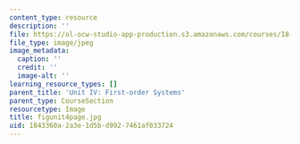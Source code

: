 ```yaml
---
content_type: resource
description: ''
file: https://ol-ocw-studio-app-production.s3.amazonaws.com/courses/18-03sc-differential-equations-fall-2011/1843360a2a3e1d5bd9927461af033724_figunit4page.jpg
file_type: image/jpeg
image_metadata:
  caption: ''
  credit: ''
  image-alt: ''
learning_resource_types: []
parent_title: 'Unit IV: First-order Systems'
parent_type: CourseSection
resourcetype: Image
title: figunit4page.jpg
uid: 1843360a-2a3e-1d5b-d992-7461af033724
---
```


